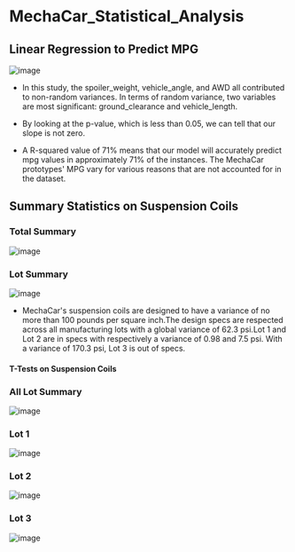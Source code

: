 # MechaCar_Statistical_Analysis



## Linear Regression to Predict MPG
![image](https://user-images.githubusercontent.com/78935551/121794826-6eab6480-cbd9-11eb-92fb-52e5a9d52755.png)

- In this study, the spoiler_weight, vehicle_angle, and AWD all contributed to non-random variances. In terms of random variance, two variables are most significant: ground_clearance and vehicle_length.

- By looking at the p-value, which is less than 0.05, we can tell that our slope is not zero.

- A R-squared value of 71% means that our model will accurately predict mpg values in approximately 71% of the instances. The MechaCar prototypes' MPG vary for various reasons that are not accounted for in the dataset.

## Summary Statistics on Suspension Coils

### Total Summary 

![image](https://user-images.githubusercontent.com/78935551/121795097-6bb17380-cbdb-11eb-8aa3-b873a1ce0590.png)

### Lot Summary 
![image](https://user-images.githubusercontent.com/78935551/121795111-7f5cda00-cbdb-11eb-9718-b110740cf848.png)

- MechaCar's suspension coils are designed to have a variance of no more than 100 pounds per square inch.The design specs are respected across all manufacturing lots with a global variance of 62.3 psi.Lot 1 and Lot 2 are in specs with respectively a variance of 0.98 and 7.5 psi. With a variance of 170.3 psi, Lot 3 is out of specs.

#### T-Tests on Suspension Coils

### All Lot Summary
![image](https://user-images.githubusercontent.com/78935551/121795525-a9180000-cbdf-11eb-832c-c3ee97ee0890.png)


### Lot 1
![image](https://user-images.githubusercontent.com/78935551/121795472-4a528680-cbdf-11eb-965e-3a038fe6e0c0.png)

### Lot 2
![image](https://user-images.githubusercontent.com/78935551/121795539-c64cce80-cbdf-11eb-9f11-ee588c471952.png)


### Lot 3 
![image](https://user-images.githubusercontent.com/78935551/121795543-d2389080-cbdf-11eb-9268-106fbc77f040.png)








